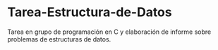 # Tarea-Estructura-de-Datos
Tarea en grupo de programación en C y elaboración de informe sobre problemas de estructuras de datos.

